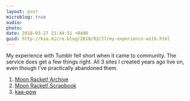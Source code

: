```yaml
---
layout: post
microblog: true
audio: 
photo: 
date: 2018-03-27 21:44:51 +0400
guid: http://kaa.micro.blog/2018/03/27/my-experience-with.html
---
```

My experience with Tumblr fell short when it came to community. The service does get a few things right. All 3 sites I created years ago live on, even though I've practically abandoned them.

1. [Moon Racket! Archive](http://mrarchive.tumblr.com)
2. [Moon Racket! Scrapbook](http://moonracket.tumblr.com)
3. [kaa-pow](http://kaa-pow.tumblr.com)

